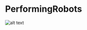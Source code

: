 # PerformingRobots

![alt text](https://github.com/lm-rawr/PerformingRobots/edit/main/RoboCorp%20Concept#:~:text=t-,1694555103329,-.jpg)
